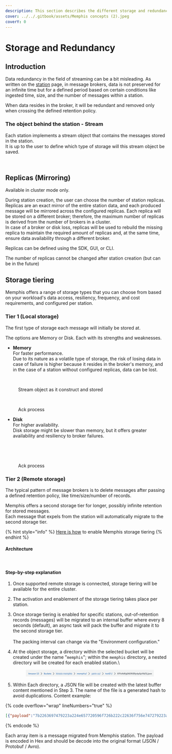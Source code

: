 ```yaml
---
description: This section describes the different storage and redundancy options
cover: ../../.gitbook/assets/Memphis concepts (2).jpeg
coverY: 0
---
```


# Storage and Redundancy

## Introduction

Data redundancy in the field of streaming can be a bit misleading. As written on the [station](station.md) page, in message brokers, data is not preserved for an infinite time but for a defined period based on certain conditions like ingested time, size, and the number of messages within a station.

When data resides in the broker, it will be redundant and removed only when crossing the defined retention policy.

### The object behind the station - Stream

Each station implements a stream object that contains the messages stored in the station.\
It is up to the user to define which type of storage will this stream object be saved.

<figure><img src="../../.gitbook/assets/stream.jpeg" alt=""><figcaption></figcaption></figure>

## Replicas (Mirroring)

Available in cluster mode only.

During station creation, the user can choose the number of station replicas. Replicas are an exact mirror of the entire station data, and each produced message will be mirrored across the configured replicas. Each replica will be stored on a different broker; therefore, the maximum number of replicas is derived from the number of brokers in a cluster.\
In case of a broker or disk loss, replicas will be used to rebuild the missing replica to maintain the required amount of replicas and, at the same time, ensure data availability through a different broker.

Replicas can be defined using the SDK, GUI, or CLI.

The number of replicas cannot be changed after station creation (but can be in the future)

## Storage tiering

Memphis offers a range of storage types that you can choose from based on your workload's data access, resiliency, frequency, and cost requirements, and configured per station.

### Tier 1 (Local storage)

The first type of storage each message will initially be stored at.

The options are Memory or Disk. Each with its strengths and weaknesses.

* **Memory**\
  For faster performance.\
  Due to its nature as a volatile type of storage, the risk of losing data in case of failure is higher because it resides in the broker's memory, and in the case of a station without configured replicas, data can be lost.

<figure><img src="../../.gitbook/assets/storage type memory.jpeg" alt=""><figcaption><p>Stream object as it construct and stored</p></figcaption></figure>

<figure><img src="../../.gitbook/assets/mem ack.jpeg" alt=""><figcaption><p>Ack process</p></figcaption></figure>

* **Disk**\
  For higher availability.\
  Disk storage might be slower than memory, but it offers greater availability and resiliency to broker failures.

<figure><img src="../../.gitbook/assets/disk.jpeg" alt=""><figcaption></figcaption></figure>

<figure><img src="../../.gitbook/assets/disk ack.jpeg" alt=""><figcaption><p>Ack process</p></figcaption></figure>

### Tier 2 (Remote storage)

The typical pattern of message brokers is to delete messages after passing a defined retention policy, like time/size/number of records.

Memphis offers a second storage tier for longer, possibly infinite retention for stored messages.\
Each message that expels from the station will automatically migrate to the second storage tier.

{% hint style="info" %}
[Here is how](../../platform-integrations/storage/) to enable Memphis storage tiering
{% endhint %}

#### Architecture

<figure><img src="../../.gitbook/assets/storage tier arch (1).jpeg" alt=""><figcaption></figcaption></figure>

#### Step-by-step explanation

1. Once supported remote storage is connected, storage tiering will be available for the entire cluster.
2. The activation and enablement of the storage tiering takes place per station.
3. Once storage tiering is enabled for specific stations, out-of-retention records (messages) will be migrated to an internal buffer where every 8 seconds (default), an async task will pack the buffer and migrate it to the second storage tier. \
   \
   The packing interval can change via the "Environment configuration."
4.  At the object storage, a directory within the selected bucket will be created under the name "`memphis`"; within the `memphis` directory, a nested directory will be created for each enabled station.\


    <figure><img src="../../.gitbook/assets/Background.png" alt=""><figcaption></figcaption></figure>
5. Within Each directory, a JSON file will be created with the latest buffer content mentioned in Step 3. The name of the file is a generated hash to avoid duplications. Content example:

{% code overflow="wrap" lineNumbers="true" %}
```json
[{"payload":"7b2263697479223a224e657720596f726b222c22636f756e747279223a22555341222c22656d61696c223a226a6f686e406578616d706c652e636f6d222c22686f626279223a22436f6f6b696e67222c226f636375706174696f6e223a22536f66747761726520456e67696e656572222c2270686f6e65223a223535352d313234227d","headers":{"$memphis_connectionid":"b2742350-3017-43a5-a34f-adc421a88acc","$memphis_producedby":"ui"}}]
```
{% endcode %}

Each array item is a message migrated from Memphis station. The payload is encoded in Hex and should be decode into the original format (JSON / Protobuf / Avro).
